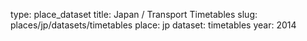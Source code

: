 type: place_dataset
title: Japan / Transport Timetables
slug: places/jp/datasets/timetables
place: jp
dataset: timetables
year: 2014
